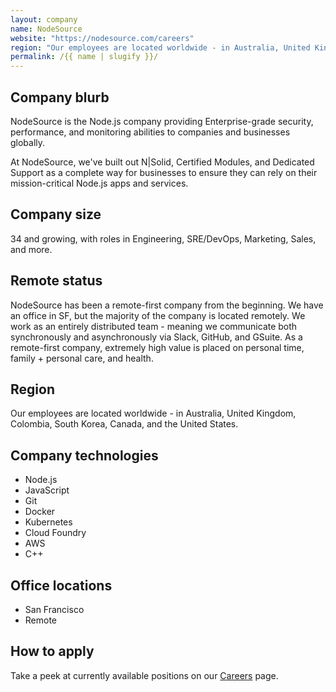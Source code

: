 ```yaml
---
layout: company
name: NodeSource
website: "https://nodesource.com/careers"
region: "Our employees are located worldwide - in Australia, United Kingdom, Colombia, South Korea, Canada, and the United States."
permalink: /{{ name | slugify }}/
---
```


## Company blurb

NodeSource is the Node.js company providing Enterprise-grade security, performance, and monitoring abilities to companies and businesses globally.

At NodeSource, we've built out N|Solid, Certified Modules, and Dedicated Support as a complete way for businesses to ensure they can rely on their mission-critical Node.js apps and services.

## Company size

34 and growing, with roles in Engineering, SRE/DevOps, Marketing, Sales, and more.

## Remote status

NodeSource has been a remote-first company from the beginning. We have an office in SF, but the majority of the company is located remotely. We work as an entirely distributed team - meaning we communicate both synchronously and asynchronously via Slack, GitHub, and GSuite. As a remote-first company, extremely high value is placed on personal time, family + personal care, and health.

## Region

Our employees are located worldwide - in Australia, United Kingdom, Colombia, South Korea, Canada, and the United States.

## Company technologies

* Node.js
* JavaScript
* Git
* Docker
* Kubernetes
* Cloud Foundry
* AWS
* C++

## Office locations

- San Francisco
- Remote

## How to apply
Take a peek at currently available positions on our [Careers](https://nodesource.com/careers) page.